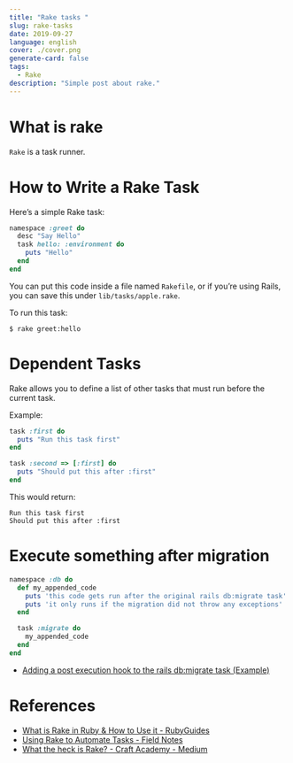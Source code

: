 ```yaml
---
title: "Rake tasks "
slug: rake-tasks
date: 2019-09-27
language: english
cover: ./cover.png
generate-card: false
tags:
  - Rake
description: "Simple post about rake."
---
```

# What is rake 

`Rake` is a task runner.

# How to Write a Rake Task

Here’s a simple Rake task:

```ruby
namespace :greet do
  desc "Say Hello"
  task hello: :environment do
    puts "Hello"
  end
end
```

You can put this code inside a file named `Rakefile`, or if you’re using Rails, you can save this under     `lib/tasks/apple.rake`.

To run this task:

```
$ rake greet:hello
```


# Dependent Tasks
Rake allows you to define a list of other tasks that must run before the current task.

Example:

```ruby
task :first do
  puts "Run this task first"
end

task :second => [:first] do
  puts "Should put this after :first"
end
```

This would return:

```
Run this task first
Should put this after :first
```

# Execute something after migration 

```ruby
namespace :db do
  def my_appended_code
    puts 'this code gets run after the original rails db:migrate task'
    puts 'it only runs if the migration did not throw any exceptions'
  end

  task :migrate do
    my_appended_code
  end
end
```

- [Adding a post execution hook to the rails db:migrate task (Example)](https://coderwall.com/p/qhdhgw/adding-a-post-execution-hook-to-the-rails-db-migrate-task)

# References
- [What is Rake in Ruby & How to Use it - RubyGuides](https://www.rubyguides.com/2019/02/ruby-rake/)
- [Using Rake to Automate Tasks - Field Notes](https://www.stuartellis.name/articles/rake/)
- [What the heck is Rake? - Craft Academy - Medium](https://medium.com/craft-academy/what-the-heck-is-rake-b44d4210922b)
